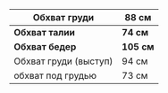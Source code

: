 | Обхват груди          | 88 см      |
| --------------------- | ---------- |
| **Обхват талии**      | **74 см**  |
| **Обхват бедер**      | **105 см** |
| Обхват груди (выступ) | 94 см      |
| обхват под грудью     | 73 см      |
